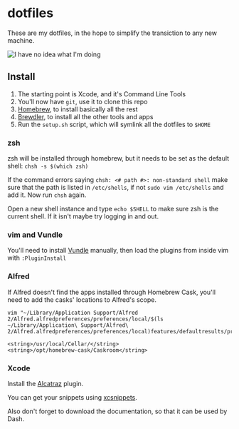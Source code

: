 # dotfiles

These are my dotfiles, in the hope to simplify the transiction to any new machine.

![I have no idea what I'm doing](http://thumbpress.com/wp-content/uploads/2013/05/I-Have-No-Idea-What-Im-Doing-1.jpg)

## Install

1. The starting point is Xcode, and it's Command Line Tools
2. You'll now have `git`, use it to clone this repo
2. [Homebrew](http://brew.sh), to install basically all the rest
3. [Brewdler](https://github.com/Homebrew/homebrew-brewdler), to install all the other tools and apps
4. Run the `setup.sh` script, which will symlink all the dotfiles to `$HOME`

### zsh

zsh will be installed through homebrew, but it needs to be set as the default shell: `chsh -s $(which zsh)`

If the command errors saying `chsh: <# path #>: non-standard shell` make sure that the path is listed in `/etc/shells`, if not `sudo vim /etc/shells` and add it. Now run `chsh` again.

Open a new shell instance and type `echo $SHELL` to make sure zsh is the current shell. If it isn't maybe try logging in and out.

### vim and Vundle

You'll need to install [Vundle](https://github.com/gmarik/Vundle.vim) manually, then load the plugins from inside vim with `:PluginInstall`

### Alfred

If Alfred doesn't find the apps installed through Homebrew Cask, you'll need to add the casks' locations to Alfred's scope.

```
vim "~/Library/Application Support/Alfred 2/Alfred.alfredpreferences/preferences/local/$(ls ~/Library/Application\ Support/Alfred\ 2/Alfred.alfredpreferences/preferences/local)features/defaultresults/prefs.plist"
```

```
<string>/usr/local/Cellar/</string>
<string>/opt/homebrew-cask/Caskroom</string>
```

### Xcode

Install the [Alcatraz](https://github.com/supermarin/alcatraz) plugin.

You can get your snippets using [xcsnippets](https://github.com/mokagio/xcsnippet).

Also don't forget to download the documentation, so that it can be used by Dash.

